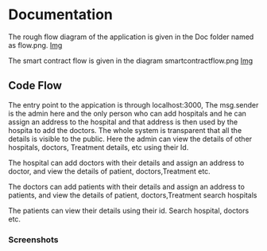 # Documentation


The rough flow diagram of the application is given in the Doc folder named as flow.png.
[Img]()

The smart contract flow is given in the diagram smartcontractflow.png
[Img]()

## Code Flow

The entry point to the appication is through localhost:3000, The msg.sender is the admin here and the only person who can add hospitals and he can assign an address to the hospital and that address is then used by the hospita to add the doctors. The whole system is transparent that all the details is visible to the public. Here the admin can view the details of other hospitals, doctors, Treatment details, etc using their Id.

The hospital can add doctors with their details and assign an address to doctor, and view the details of patient, doctors,Treatment etc.

The doctors can add patients with their details and assign an address to patients, and view the details of patient, doctors,Treatment search hospitals

The patients can view their details using their id. Search hospital, doctors etc.


### Screenshots




